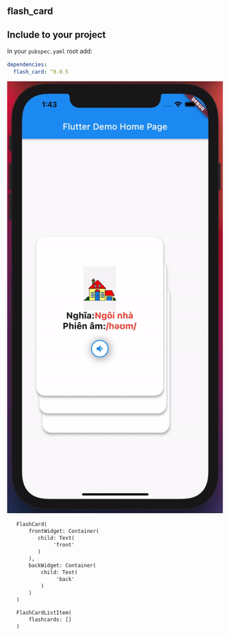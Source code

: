 ## flash_card


## Include to your project

In your `pubspec.yaml` root add:

```yaml
dependencies:
  flash_card: ^0.0.5
```

![Showscase gif](https://github.com/BrianTV98/flash_card/blob/main/assets/flash_card_demo.gif)

```
   FlashCard(
       frontWidget: Container(
          child: Text(
               'front'
          )
       ),
       backWidget: Container(
           child: Text(
                'back'
           )
       )
   )
```

```
   FlashCardListItem(
       flashcards: []
   )

```
